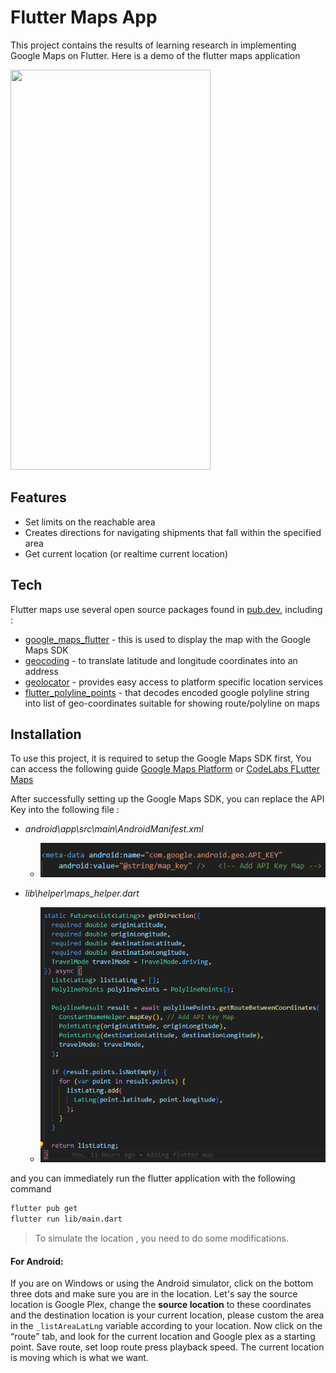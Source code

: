 # Flutter Maps App

This project contains the results of learning research in implementing Google Maps on Flutter.
Here is a demo of the flutter maps application

<img src="https://github.com/msyamsularif/flutter-map/blob/main/assets/doc/Doc%20Flutter%20Map.gif" width="320" height="640"/>

## Features

- Set limits on the reachable area
- Creates directions for navigating shipments that fall within the specified area
- Get current location (or realtime current location)

## Tech

Flutter maps use several open source packages found in [pub.dev](https://pub.dev/), including :

- [google_maps_flutter](https://pub.dev/packages/google_maps_flutter) - this is used to display the map with the Google Maps SDK
- [geocoding](https://pub.dev/packages/geocoding) - to translate latitude and longitude coordinates into an address 
- [geolocator](https://pub.dev/packages/geolocator) - provides easy access to platform specific location services
- [flutter_polyline_points](https://pub.dev/packages/flutter_polyline_points) - that decodes encoded google polyline string into list of geo-coordinates suitable for showing route/polyline on maps

## Installation

To use this project, it is required to setup the Google Maps SDK first, You can access the following guide [Google Maps Platform](https://developers.google.com/maps/gmp-get-started?hl=id) or [CodeLabs FLutter Maps](https://codelabs.developers.google.com/codelabs/google-maps-in-flutter?hl=id#0)

After successfully setting up the Google Maps SDK, you can replace the API Key into the following file :
- _android\app\src\main\AndroidManifest.xml_
    - ![](https://github.com/msyamsularif/flutter-map/blob/main/assets/doc/AndroidManifest.png)

- _lib\helper\maps_helper.dart_
    - ![](https://github.com/msyamsularif/flutter-map/blob/main/assets/doc/maps_helper.png)

and you can immediately run the flutter application with the following command
```sh
flutter pub get
flutter run lib/main.dart
```

>To simulate the location , you need to do some modifications.

#### For Android:
If you are on Windows or using the Android simulator, click on the bottom three dots and make sure you are in the location. Let's say the source location is Google Plex, change the **source location** to these coordinates and the destination location is your current location, please custom the area in the `_listAreaLatLng` variable according to your location. Now click on the “route” tab, and look for the current location and Google plex as a starting point. Save route, set loop route press playback speed. The current location is moving which is what we want.